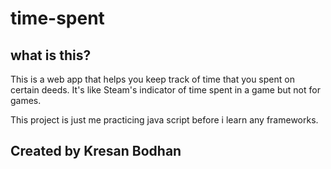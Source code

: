 # time-spent
## what is this?
This is a web app that helps you keep track of time that you spent on certain deeds. It's like Steam's indicator of time spent in a game but not for games.

This project is just me practicing java script before i learn any frameworks.

## Created by Kresan Bodhan
